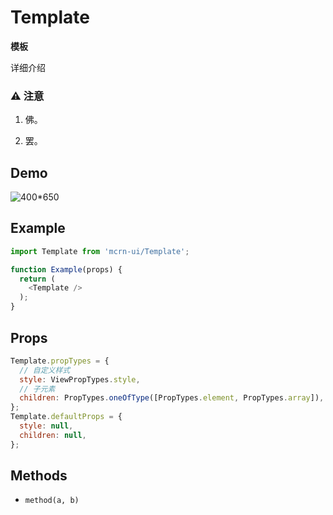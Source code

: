 # Template

**模板**

详细介绍

### ⚠️ 注意

1. 佛。

2. 罢。

## Demo

![400*650](demo.png)

## Example

```js
import Template from 'mcrn-ui/Template';

function Example(props) {
  return (
    <Template />
  );
}
```

## Props

```js
Template.propTypes = {
  // 自定义样式
  style: ViewPropTypes.style,
  // 子元素
  children: PropTypes.oneOfType([PropTypes.element, PropTypes.array]),
};
Template.defaultProps = {
  style: null,
  children: null,
};
```

## Methods

- `method(a, b)`
